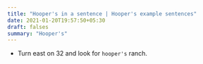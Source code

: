 ```yaml
---
title: "Hooper's in a sentence | Hooper's example sentences"
date: 2021-01-20T19:57:50+05:30
draft: falses
summary: "Hooper's"
---
```

- Turn east on 32 and look for `hooper's` ranch.
                 
